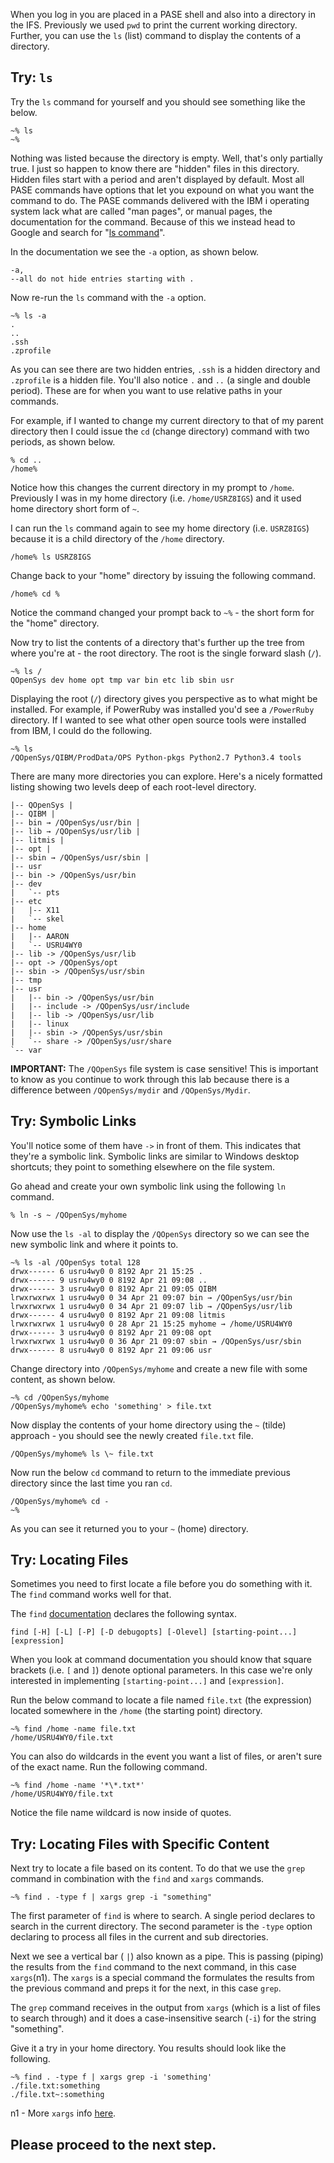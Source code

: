 When you log in you are placed in a PASE shell and also into a directory in the IFS. Previously we used `pwd` to print the current working directory. Further, you can use the `ls` (list) command to display the contents of a directory.

## Try: `ls` 

Try the `ls` command for yourself and you should see something like the below.

``` 
~% ls
~% 
``` 
Nothing was listed because the directory is empty. Well, that's only partially true. I just so happen to know there are "hidden" files in this directory. Hidden files start with a period and aren't displayed by default. Most all PASE commands have options that let you expound on what you want the command to do. The PASE commands delivered with the IBM i operating system lack what are called "man pages", or manual pages, the documentation for the command. Because of this we instead head to Google and search for "[ls command](http://linuxcommand.org/man_pages/ls1.html)".

In the documentation we see the `-a` option, as shown below. 
``` 
-a,
--all do not hide entries starting with . 
``` 
Now re-run the `ls` command with the `-a` option. 
``` 
~% ls -a 
. 
.. 
.ssh 
.zprofile
``` 
As you can see there are two hidden entries, `.ssh` is a hidden directory and `.zprofile` is a hidden file. You'll also notice `.` and `..` (a single and double period). These are for when you want to use relative paths in your commands.

For example, if I wanted to change my current directory to that of my parent directory then I could issue the `cd` (change directory) command with two periods, as shown below.

``` 
% cd .. 
/home% 
```

Notice how this changes the current directory in my prompt to `/home`. Previously I was in my home directory (i.e. `/home/USRZ8IGS`) and it used home directory short form of `~`.

I can run the `ls` command again to see my home directory (i.e. `USRZ8IGS`) because it is a child directory of the `/home` directory.

``` 
/home% ls USRZ8IGS 
```

Change back to your "home" directory by issuing the following command.

``` 
/home% cd % 
``` 
Notice the command changed your prompt back to `~%` - the short form for the "home" directory.

Now try to list the contents of a directory that's further up the tree from where you're at - the root directory. The root is the single forward slash (`/`). 
``` 
~% ls / 
QOpenSys dev home opt tmp var bin etc lib sbin usr 
``` 
Displaying the root (`/`) directory gives you perspective as to what might be installed. For example, if PowerRuby was installed you'd see a `/PowerRuby` directory. If I wanted to see what other open source tools were installed from IBM, I could do the following.

``` 
~% ls 
/QOpenSys/QIBM/ProdData/OPS Python-pkgs Python2.7 Python3.4 tools 
``` 
There are many more directories you can explore. Here's a nicely formatted listing showing two levels deep of each root-level directory. 
``` 
|-- QOpenSys | 
|-- QIBM | 
|-- bin → /QOpenSys/usr/bin | 
|-- lib → /QOpenSys/usr/lib | 
|-- litmis |
|-- opt | 
|-- sbin → /QOpenSys/usr/sbin | 
|-- usr
|-- bin -> /QOpenSys/usr/bin
|-- dev
|   `-- pts
|-- etc
|   |-- X11
|   `-- skel
|-- home
|   |-- AARON
|   `-- USRU4WY0
|-- lib -> /QOpenSys/usr/lib
|-- opt -> /QOpenSys/opt
|-- sbin -> /QOpenSys/usr/sbin
|-- tmp
|-- usr
|   |-- bin -> /QOpenSys/usr/bin
|   |-- include -> /QOpenSys/usr/include
|   |-- lib -> /QOpenSys/usr/lib
|   |-- linux
|   |-- sbin -> /QOpenSys/usr/sbin
|   `-- share -> /QOpenSys/usr/share
`-- var
```

**IMPORTANT:** The `/QOpenSys` file system is case sensitive! This is important to know as you continue to work through this lab because there is a difference between `/QOpenSys/mydir` and `/QOpenSys/Mydir`.

## Try: Symbolic Links

You'll notice some of them have `->` in front of them. This indicates that they're a symbolic link. Symbolic links are similar to Windows desktop shortcuts; they point to something elsewhere on the file system.

Go ahead and create your own symbolic link using the following `ln` command. 
``` 
% ln -s ~ /QOpenSys/myhome 
``` 
Now use the `ls -al` to display the `/QOpenSys` directory so we can see the new symbolic link and where it points to.

```
~% ls -al /QOpenSys total 128 
drwx------ 6 usru4wy0 0 8192 Apr 21 15:25 . 
drwx------ 9 usru4wy0 0 8192 Apr 21 09:08 .. 
drwx------ 3 usru4wy0 0 8192 Apr 21 09:05 QIBM 
lrwxrwxrwx 1 usru4wy0 0 34 Apr 21 09:07 bin → /QOpenSys/usr/bin 
lrwxrwxrwx 1 usru4wy0 0 34 Apr 21 09:07 lib → /QOpenSys/usr/lib 
drwx------ 4 usru4wy0 0 8192 Apr 21 09:08 litmis 
lrwxrwxrwx 1 usru4wy0 0 28 Apr 21 15:25 myhome → /home/USRU4WY0 
drwx------ 3 usru4wy0 0 8192 Apr 21 09:08 opt 
lrwxrwxrwx 1 usru4wy0 0 36 Apr 21 09:07 sbin → /QOpenSys/usr/sbin 
drwx------ 8 usru4wy0 0 8192 Apr 21 09:06 usr 
```
Change directory into `/QOpenSys/myhome` and create a new file with some content, as shown below. 
```
~% cd /QOpenSys/myhome 
/QOpenSys/myhome% echo 'something' > file.txt
``` 
Now display the contents of your home directory using the `~` (tilde) approach - you should see the newly created `file.txt` file.
``` 
/QOpenSys/myhome% ls \~ file.txt 
``` 
Now run the below `cd` command to return to the immediate previous directory since the last time you ran `cd`.

``` 
/QOpenSys/myhome% cd - 
~% 
```

As you can see it returned you to your `~` (home) directory.

## Try: Locating Files

Sometimes you need to first locate a file before you do something with it. The `find` command works well for that.

The `find` [documentation](http://man7.org/linux/man-pages/man1/find.1.html) declares the following syntax.

``` 
find [-H] [-L] [-P] [-D debugopts] [-Olevel] [starting-point...] [expression] 
```

When you look at command documentation you should know that square brackets (i.e. `[` and `]`) denote optional parameters. In this case we're only interested in implementing `[starting-point...]` and
`[expression]`.

Run the below command to locate a file named `file.txt` (the expression) located somewhere in the `/home` (the starting point) directory. 
```
~% find /home -name file.txt 
/home/USRU4WY0/file.txt 
``` 
You can also do wildcards in the event you want a list of files, or aren't sure of the exact name. Run the following command. 
``` 
~% find /home -name '*\*.txt*' 
/home/USRU4WY0/file.txt 
``` 
Notice the file name wildcard is now inside of quotes.

## Try: Locating Files with Specific Content

Next try to locate a file based on its content. To do that we use the `grep` command in combination with the `find` and `xargs` commands.

``` 
~% find . -type f | xargs grep -i "something" 
```

The first parameter of `find` is where to search. A single period declares to search in the current directory. The second parameter is the `-type` option declaring to process all files in the current and sub
directories.

Next we see a vertical bar ( `|`) also known as a pipe. This is passing (piping) the results from the `find` command to the next command, in this case `xargs`(n1). The `xargs` is a special command the formulates the results from the previous command and preps it for the next, in this case `grep`.

The `grep` command receives in the output from `xargs` (which is a list of files to search through) and it does a case-insensitive search (`-i`) for the string "something".

Give it a try in your home directory. You results should look like the following.

```
~% find . -type f | xargs grep -i 'something' 
./file.txt:something 
./file.txt~:something
```

n1 - More `xargs` info [here](https://shapeshed.com/unix-xargs/).

## Please proceed to the next step.
